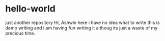 # hello-world
just another repository
Hi, Ashwin here i have no idea what to write this is demo writing and i am having fun writing it althoug its just a waste of my precious time.
